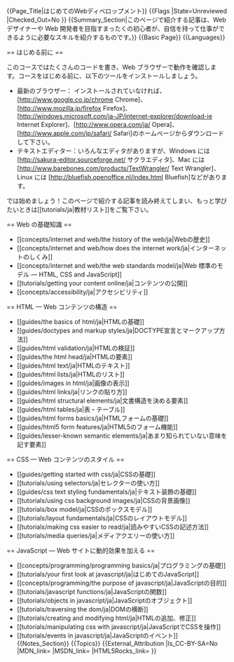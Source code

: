 {{Page_Title|はじめてのWebディベロップメント}}
{{Flags
|State=Unreviewed
|Checked_Out=No
}}
{{Summary_Section|このページで紹介する記事は、Web デザイナーや Web 開発者を目指すまったくの初心者が、自信を持って仕事ができるように必要なスキルを紹介するものです。}}
{{Basic Page}}
{{Languages}}

== はじめる前に ==

このコースではたくさんのコードを書き、Web ブラウザーで動作を確認します。コースをはじめる前に、以下のツールをインストールしましょう。

* 最新のブラウザー： インストールされていなければ、[http://www.google.co.jp/chrome Chrome]、[http://www.mozilla.jp/firefox Firefox]、[http://windows.microsoft.com/ja-JP/internet-explorer/download-ie Internet Explorer]、[http://www.opera.com/ja/ Opera]、[http://www.apple.com/jp/safari/ Safari]のホームページからダウンロードして下さい。
* テキストエディター：いろんなエディタがありますが、Windows には [http://sakura-editor.sourceforge.net/ サクラエディタ]、Mac には [http://www.barebones.com/products/TextWrangler/ Text Wrangler]、Linux には [http://bluefish.openoffice.nl/index.html Bluefish]などがあります。

では始めましょう！このページで紹介する記事を読み終えてしまい、もっと学びたいときは[[tutorials/ja|教材リスト]]をご覧下さい。

== Web の基礎知識 ==

* [[concepts/internet and web/the history of the web/ja|Webの歴史]]
* [[concepts/internet and web/how does the internet work/ja|インターネットのしくみ]]
* [[concepts/internet and web/the web standards model/ja|Web 標準のモデル — HTML, CSS and JavaScript]]
* [[tutorials/getting your content online/ja|コンテンツの公開]]
* [[concepts/accessibility/ja|アクセシビリティ]]

== HTML — Web コンテンツの構造 ==

* [[guides/the basics of html/ja|HTMLの基礎]]
* [[guides/doctypes and markup styles/ja|DOCTYPE宣言とマークアップ方法]]
* [[guides/html validation/ja|HTMLの検証]]
* [[guides/the html head/ja|HTMLの<head>要素]]
* [[guides/html text/ja|HTMLのテキスト]]
* [[guides/html lists/ja|HTMLのリスト]]
* [[guides/images in html/ja|画像の表示]]
* [[guides/html links/ja|リンクの貼り方]]
* [[guides/html structural elements/ja|文書構造を決める要素]]
* [[guides/html tables/ja|表・テーブル]]
* [[guides/html forms basics/ja|HTMLフォームの基礎]]
* [[guides/html5 form features/ja|HTML5のフォーム機能]]
* [[guides/lesser-known semantic elements/ja|あまり知られていない意味を記す要素]]

== CSS — Web コンテンツのスタイル ==

* [[guides/getting started with css/ja|CSSの基礎]]
* [[tutorials/using selectors/ja|セレクターの使い方]]
* [[guides/css text styling fundamentals/ja|テキスト装飾の基礎]]
* [[tutorials/using css background images/ja|CSSの背景画像]]
* [[tutorials/box model/ja|CSSのボックスモデル]]
* [[tutorials/layout fundamentals/ja|CSSのレイアウトモデル]]
* [[tutorials/making css easier to read/ja|読みやすいCSSの記述方法]]
* [[tutorials/media queries/ja|メディアクエリーの使い方]]

== JavaScript — Web サイトに動的効果を加える ==

* [[concepts/programming/programming basics/ja|プログラミングの基礎]]
* [[tutorials/your first look at javascript/ja|はじめてのJavaScript]]
* [[concepts/programming/the purpose of javascript/ja|JavaScriptの目的]]
* [[tutorials/javascript functions/ja|JavaScriptの関数]]
* [[tutorials/objects in javascript/ja|JavaScriptのオブジェクト]]
* [[tutorials/traversing the dom/ja|DOMの横断]]
* [[tutorials/creating and modifying html/ja|HTMLの追加、修正]]
* [[tutorials/manipulating css with javascript/ja|JavaScriptでCSSを操作]]
* [[tutorials/events in javascript/ja|JavaScriptのイベント]]
{{Notes_Section}}
{{Topics}}
{{External_Attribution
|Is_CC-BY-SA=No
|MDN_link=
|MSDN_link=
|HTML5Rocks_link=
}}